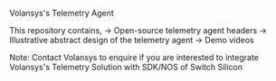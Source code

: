 Volansys's Telemetry Agent

This repository contains,
    -> Open-source telemetry agent headers
    -> Illustrative abstract design of the telemetry agent
    -> Demo videos
    
Note: Contact Volansys to enquire if you are interested to integrate Volansys's Telemetry Solution with SDK/NOS of Switch Silicon
